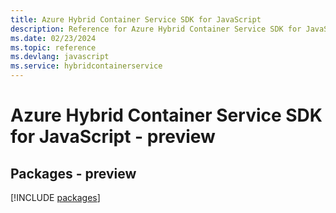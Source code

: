 ```yaml
---
title: Azure Hybrid Container Service SDK for JavaScript
description: Reference for Azure Hybrid Container Service SDK for JavaScript
ms.date: 02/23/2024
ms.topic: reference
ms.devlang: javascript
ms.service: hybridcontainerservice
---
```

# Azure Hybrid Container Service SDK for JavaScript - preview
## Packages - preview
[!INCLUDE [packages](hybrid-container-service-index.md)]